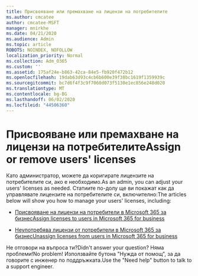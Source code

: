 ```yaml
---
title: Присвояване или премахване на лицензи на потребителите
ms.author: cmcatee
author: cmcatee-MSFT
manager: mnirkhe
ms.date: 04/21/2020
ms.audience: Admin
ms.topic: article
ROBOTS: NOINDEX, NOFOLLOW
localization_priority: Normal
ms.collection: Adm_O365
ms.custom: ''
ms.assetid: 175af24e-b863-42ca-84e5-fb920f472b12
ms.openlocfilehash: 19dab63d93c4cb6b600e39f38bc1619f1359939c
ms.sourcegitcommit: bc7d6f4f3c9f7060d073f5130e1ec856e248d020
ms.translationtype: MT
ms.contentlocale: bg-BG
ms.lasthandoff: 06/02/2020
ms.locfileid: "44506360"
---
```

# <a name="assign-or-remove-users-licenses"></a><span data-ttu-id="587c7-102">Присвояване или премахване на лицензи на потребителите</span><span class="sxs-lookup"><span data-stu-id="587c7-102">Assign or remove users' licenses</span></span>

<span data-ttu-id="587c7-103">Като администратор, можете да коригирате лицензите на потребителите си, ако е необходимо.</span><span class="sxs-lookup"><span data-stu-id="587c7-103">As an admin, you can adjust your users' licenses as needed.</span></span> <span data-ttu-id="587c7-104">Статиите по-долу ще ви покажат как да управлявате лицензите на потребителите си, включително:</span><span class="sxs-lookup"><span data-stu-id="587c7-104">The articles below will show you how to manage your users' licenses, including:</span></span>
  
- [<span data-ttu-id="587c7-105">Присвояване на лицензи на потребители в Microsoft 365 за бизнес</span><span class="sxs-lookup"><span data-stu-id="587c7-105">Assign licenses to users in Microsoft 365 for business</span></span>](https://docs.microsoft.com/microsoft-365/admin/subscriptions-and-billing/assign-licenses-to-users)

- [<span data-ttu-id="587c7-106">Неупотребява лицензи от потребители в Microsoft 365 за бизнес</span><span class="sxs-lookup"><span data-stu-id="587c7-106">Unassign licenses from users in Microsoft 365 for business</span></span>](https://docs.microsoft.com/microsoft-365/admin/subscriptions-and-billing/remove-licenses-from-users)

<span data-ttu-id="587c7-107">Не отговори на въпроса ти?</span><span class="sxs-lookup"><span data-stu-id="587c7-107">Didn't answer your question?</span></span> <span data-ttu-id="587c7-108">Няма проблеми!</span><span class="sxs-lookup"><span data-stu-id="587c7-108">No problem!</span></span> <span data-ttu-id="587c7-109">Използвайте бутона "Нужда от помощ", за да говорите с инженер по поддръжката.</span><span class="sxs-lookup"><span data-stu-id="587c7-109">Use the "Need help" button to talk to a support engineer.</span></span>